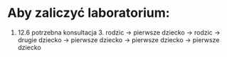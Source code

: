 # Aby zaliczyć laboratorium:

1.  12.6 potrzebna konsultacja 3. rodzic -> pierwsze dziecko -> rodzic -> drugie dziecko -> pierwsze dziecko -> pierwsze dziecko -> pierwsze dziecko